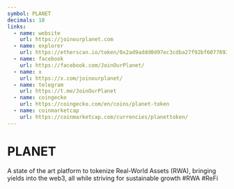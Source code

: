 ```yaml
---
symbol: PLANET
decimals: 18
links:
  - name: website
    url: https://joinourplanet.com
  - name: explorer
    url: https://etherscan.io/token/0x2ad9addd0d97ec3cdba27f92bf6077893b76ab0b
  - name: facebook
    url: https://facebook.com/JoinOurPlanet/
  - name: x
    url: https://x.com/joinourplanet/
  - name: telegram
    url: https://t.me/JoinOurPlanet
  - name: coingecko
    url: https://coingecko.com/en/coins/planet-token
  - name: coinmarketcap
    url: https://coinmarketcap.com/currencies/planettoken/
---
```


# PLANET

A state of the art platform to tokenize Real-World Assets (RWA), bringing yields into the web3, all while striving for sustainable growth #RWA #ReFi
